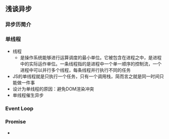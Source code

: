 ## 浅谈异步

### 异步历简介


### 单线程
- 线程
    - 是操作系统能够进行运算调度的最小单位。它被包含在进程之中，是进程中的实际运作单位。一条线程指的是进程中一个单一顺序的控制流，一个进程中可以并行多个线程，每条线程并行执行不同的任务
- JS的单线程就是只执行一个任务，只有一个调用栈，简而言之就是同一时间只能做一件事
- 设计为单线程的原因：避免DOM渲染冲突
- 单线程催生异步

### Event Loop


### Promise

- 

